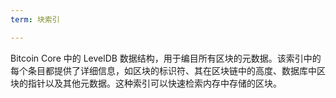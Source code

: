 ```yaml
---
term: 块索引

---
```

Bitcoin Core 中的 LevelDB 数据结构，用于编目所有区块的元数据。该索引中的每个条目都提供了详细信息，如区块的标识符、其在区块链中的高度、数据库中区块的指针以及其他元数据。这种索引可以快速检索内存中存储的区块。